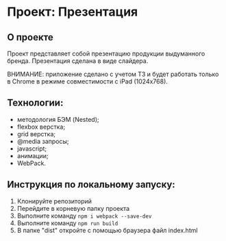 # Проект: Презентация

## О проекте

Проект представляет собой презентацию продукции выдуманного бренда.
Презентация сделана в виде слайдера.

ВНИМАНИЕ: приложение сделано с учетом ТЗ и будет работать только в Chrome в режиме совместимости с iPad (1024x768).

## Технологии:
- методология БЭМ (Nested);
- flexbox верстка;
- grid верстка;
- @media запросы;
- javascript;
- анимации;
- WebPack.

## Инструкция по локальному запуску:

1. Клонируйте репозиторий
2. Перейдите в корневую папку проекта
3. Выполните команду `npm i webpack --save-dev`
4. Выполните команду `npm run build`
5. В папке "dist" откройте с помощью браузера файл index.html